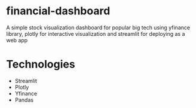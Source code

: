 # financial-dashboard
A simple stock visualization dashboard for popular big tech using yfinance library, plotly for interactive visualization and streamlit for deploying as a web app

# Technologies
- Streamlit
- Plotly
- Yfinance
- Pandas
